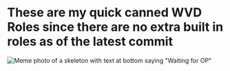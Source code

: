 # These are my quick canned WVD Roles since there are no extra built in roles as of the latest commit 
![Meme photo of a skeleton with text at bottom saying "Waiting for OP"](https://i.kym-cdn.com/photos/images/facebook/000/159/321/2010-11-14-21-11-18498052210.jpg)
